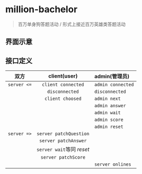 # million-bachelor

>百万单身狗答题活动 / 形式上接近百万英雄类答题活动

## 界面示意

## 接口定义

| 双方 | client(user) | admin(管理员) |
|:---:|:------------:|:-------------|
| `server <=` | `client connected` | `admin connected` |
|  |`disconnected` | `disconnected` |
|  | `client choosed` | `admin next` |
|  | | `admin answer` |
|  | | `admin wait`   |
|  | | `admin score`  |
|  | | `admin reset`  |
| `server =>` | `server patchQuestion` |  |
| | `server patchAnswer` | |
| | `server wait`等同 *reset* | |
| | `server patchScore` | |
| | | `server onlines`|
